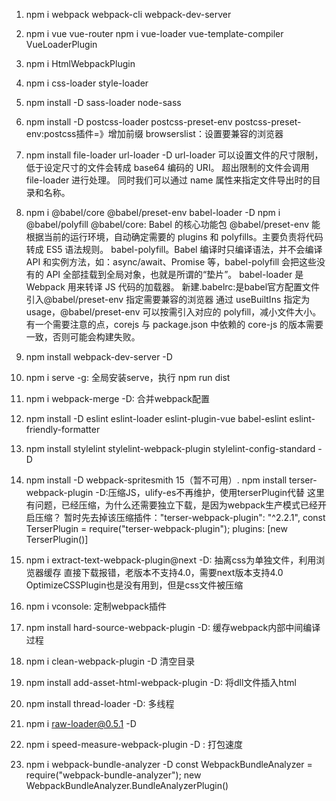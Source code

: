 1. npm i webpack webpack-cli webpack-dev-server
2. npm i vue vue-router
    npm i vue-loader vue-template-compiler VueLoaderPlugin
3. npm i HtmlWebpackPlugin
4. npm i css-loader style-loader
5. npm install -D sass-loader node-sass
6. npm install -D postcss-loader postcss-preset-env
    postcss-preset-env:postcss插件=》增加前缀
        browserslist：设置要兼容的浏览器
7. npm install file-loader url-loader -D
    url-loader 可以设置文件的尺寸限制，低于设定尺寸的文件会转成 base64 编码的 URI。
    超出限制的文件会调用 file-loader 进行处理。
    同时我们可以通过 name 属性来指定文件导出时的目录和名称。
8. npm i @babel/core @babel/preset-env babel-loader -D
    npm i @babel/polyfill
    @babel/core: Babel 的核心功能包
    @babel/preset-env 能根据当前的运行环境，自动确定需要的 plugins 和 polyfills。主要负责将代码转成 ES5 语法规则。
    babel-polyfill。Babel 编译时只编译语法，并不会编译 API 和实例方法，如：async/await、Promise 等，babel-polyfill 会把这些没有的 API 全部挂载到全局对象，也就是所谓的“垫片”。
    babel-loader 是 Webpack 用来转译 JS 代码的加载器。
    新建.babelrc:是babel官方配置文件
    引入@babel/preset-env
    指定需要兼容的浏览器
    通过 useBuiltIns 指定为 usage，@babel/preset-env 可以按需引入对应的 polyfill，减小文件大小。有一个需要注意的点，corejs 与 package.json 中依赖的 core-js 的版本需要一致，否则可能会构建失败。
9. npm install webpack-dev-server -D
10. npm i serve -g: 全局安装serve，执行 npm run dist
11. npm i webpack-merge -D: 合并webpack配置
12. npm install -D eslint eslint-loader eslint-plugin-vue babel-eslint eslint-friendly-formatter
13. npm install stylelint stylelint-webpack-plugin stylelint-config-standard -D
14. npm install -D webpack-spritesmith
15（暂不可用）. npm install terser-webpack-plugin -D:压缩JS，ulify-es不再维护，使用terserPlugin代替
    这里有问题，已经压缩，为什么还需要独立下载，是因为webpack生产模式已经开启压缩？
    暂时先去掉该压缩插件："terser-webpack-plugin": "^2.2.1",
    const TerserPlugin = require("terser-webpack-plugin");
    plugins: [new TerserPlugin()]
16. npm i extract-text-webpack-plugin@next -D: 抽离css为单独文件，利用浏览器缓存
    直接下载报错，老版本不支持4.0，需要next版本支持4.0
    OptimizeCSSPlugin也是没有用到，但是css文件被压缩
17. npm i vconsole: 定制webpack插件
18. npm install hard-source-webpack-plugin -D: 缓存webpack内部中间编译过程
19. npm i clean-webpack-plugin -D 清空目录
20. npm install add-asset-html-webpack-plugin -D: 将dll文件插入html
21. npm install thread-loader -D: 多线程
22. npm i raw-loader@0.5.1 -D
    <script>${require('raw-loader!babel-loader!../node_modules/lib-flexible')}</script>

23. npm i speed-measure-webpack-plugin -D :  打包速度
24. npm i webpack-bundle-analyzer -D
    const WebpackBundleAnalyzer = require("webpack-bundle-analyzer");
    new WebpackBundleAnalyzer.BundleAnalyzerPlugin()
